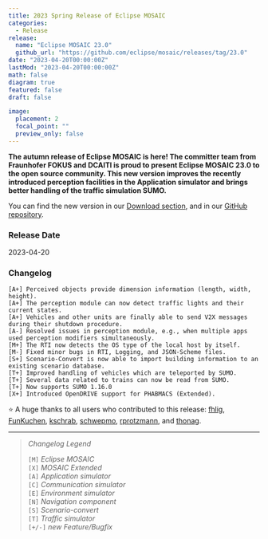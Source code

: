 ```yaml
---
title: 2023 Spring Release of Eclipse MOSAIC
categories:
  - Release
release:
  name: "Eclipse MOSAIC 23.0"
  github_url: "https://github.com/eclipse/mosaic/releases/tag/23.0"
date: "2023-04-20T00:00:00Z"
lastMod: "2023-04-20T00:00:00Z"
math: false
diagram: true
featured: false
draft: false

image:
  placement: 2
  focal_point: ""
  preview_only: false
---
```


**The autumn release of Eclipse MOSAIC is here! The committer team from Fraunhofer FOKUS and DCAITI is proud to present Eclipse MOSAIC 23.0 to the open source community. 
This new version improves the recently introduced perception facilities in the Application simulator and brings better handling of the traffic simulation SUMO.**

You can find the new version in our [Download section](/download), and in our [GitHub repository](https://github.com/eclipse/mosaic).

### Release Date
2023-04-20

### Changelog

```shell
[A+] Perceived objects provide dimension information (length, width, height).
[A+] The perception module can now detect traffic lights and their current states.
[A+] Vehicles and other units are finally able to send V2X messages during their shutdown procedure.
[A-] Resolved issues in perception module, e.g., when multiple apps used perception modifiers simultaneously.
[M+] The RTI now detects the OS type of the local host by itself.
[M-] Fixed minor bugs in RTI, Logging, and JSON-Scheme files.
[S+] Scenario-Convert is now able to import building information to an existing scenario database.
[T+] Improved handling of vehicles which are teleported by SUMO.
[T+] Several data related to trains can now be read from SUMO.
[T+] Now supports SUMO 1.16.0
[X+] Introduced OpenDRIVE support for PHABMACS (Extended).
```

:star: A huge thanks to all users who contributed to this release:
[ <i class="fab fa-github"></i> fhlig](https://github.com/fhlig),
[ <i class="fab fa-github"></i> FunKuchen](https://github.com/FunKuchen),
[ <i class="fab fa-github"></i> kschrab](https://github.com/kschrab),
[ <i class="fab fa-github"></i> schwepmo](https://github.com/schwepmo),
[ <i class="fab fa-github"></i> rprotzmann](https://github.com/rprotzmann), and
[ <i class="fab fa-github"></i> thonag](https://github.com/thonag).

---

> _Changelog Legend_
>   
> `[M]` _Eclipse MOSAIC_\
> `[X]` _MOSAIC Extended_\
> `[A]` _Application simulator_\
> `[C]` _Communication simulator_\
> `[E]` _Environment simulator_\
> `[N]` _Navigation component_\
> `[S]` _Scenario-convert_\
> `[T]` _Traffic simulator_\
> `[+/-]` _new Feature/Bugfix_
